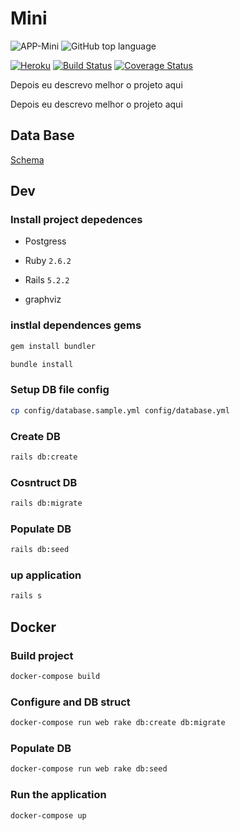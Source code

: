 # Mini

![APP-Mini](https://img.shields.io/badge/MiNi-Udesc-blue.svg?style=flat-square)
![GitHub top language](https://img.shields.io/github/languages/top/cuzik/manager-internal-network-internet.svg?style=flat-square)

[![Heroku](https://heroku-badge.herokuapp.com/?app=mini-udesc&style=flat)](https://mini-udesc.herokuapp.com)
[![Build Status](https://img.shields.io/travis/cuzik/manager-internal-network-internet.svg?branch=master&style=flat-square)](https://travis-ci.org/cuzik/manager-internal-network-internet)
[![Coverage Status](https://img.shields.io/coveralls/github/cuzik/manager-internal-network-internet/badge.svg?style=flat-square)](https://coveralls.io/github/cuzik/manager-internal-network-internet)

Depois eu descrevo melhor o projeto aqui

Depois eu descrevo melhor o projeto aqui

## Data Base

[Schema](erd.pdf)

## Dev

### Install project depedences

- Postgress

- Ruby `2.6.2`

- Rails `5.2.2`

- graphviz

### instlal dependences gems

```sh
gem install bundler
```

```sh
bundle install
```

### Setup DB file config

```sh
cp config/database.sample.yml config/database.yml
```

### Create DB

```sh
rails db:create
```

### Cosntruct DB
```sh
rails db:migrate
```

### Populate DB
```sh
rails db:seed
```

### up application

```sh
rails s
```

## Docker

### Build project

```sh
docker-compose build
```

### Configure and DB struct

```sh
docker-compose run web rake db:create db:migrate
```

### Populate DB

```sh
docker-compose run web rake db:seed
```

### Run the application

```sh
docker-compose up
```
